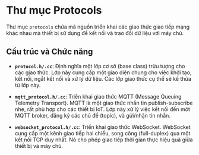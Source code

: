 # Thư mục Protocols

Thư mục `protocols` chứa mã nguồn triển khai các giao thức giao tiếp mạng khác nhau mà thiết bị sử dụng để kết nối và trao đổi dữ liệu với máy chủ.

## Cấu trúc và Chức năng

- **`protocol.h/.cc`**: Định nghĩa một lớp cơ sở (base class) trừu tượng cho các giao thức. Lớp này cung cấp một giao diện chung cho việc khởi tạo, kết nối, ngắt kết nối và xử lý dữ liệu. Các lớp giao thức cụ thể sẽ kế thừa từ lớp này.

- **`mqtt_protocol.h/.cc`**: Triển khai giao thức MQTT (Message Queuing Telemetry Transport). MQTT là một giao thức nhắn tin publish-subscribe nhẹ, rất phù hợp cho các thiết bị IoT. Lớp này xử lý việc kết nối đến một MQTT broker, đăng ký các chủ đề (topic), và gửi/nhận tin nhắn.

- **`websocket_protocol.h/.cc`**: Triển khai giao thức WebSocket. WebSocket cung cấp một kênh giao tiếp hai chiều, song công (full-duplex) qua một kết nối TCP duy nhất. Nó cho phép giao tiếp thời gian thực hiệu quả giữa thiết bị và máy chủ.
